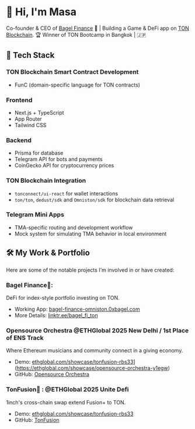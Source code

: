 # 👋 Hi, I'm Masa
Co-founder & CEO of [Bagel Finance](https://bagel-finance-omniston.0xbagel.com/) 🥯 | Building a Game & DeFi app on [TON Blockchain](https://ton.org).  🏆 Winner of TON Bootcamp in Bangkok | 🇯🇵

## 🚀 Tech Stack  
### TON Blockchain Smart Contract Development
- FunC (domain-specific language for TON contracts)

### Frontend
- Next.js + TypeScript
- App Router
- Tailwind CSS

### Backend
- Prisma for database
- Telegram API for bots and payments
- CoinGecko API for cryptocurrency prices

### TON Blockchain Integration
- `tonconnect/ui-react` for wallet interactions
- `ton/ton`, `dedust/sdk` and `Omniston/sdk` for blockchain data retrieval

### Telegram Mini Apps
- TMA-specific routing and development workflow
- Mock system for simulating TMA behavior in local environment

## 🛠️ My Work & Portfolio
Here are some of the notable projects I'm involved in or have created:
### **Bagel Finance🥯**: 
DeFi for index-style portfolio investing on TON.
- Working App: [bagel-finance-omniston.0xbagel.com](https://bagel-finance-omniston.0xbagel.com/)
- More Details: [linktr.ee/bagel_fi_ton](https://linktr.ee/bagel_fi_ton)

### **Opensource Orchestra** @ETHGlobal 2025 New Delhi / 1st Place of ENS Track
Where Ethereum musicians and community connect in a giving economy. 
- Demo: [ethglobal.com/showcase/tonfusion-rbs33](https://ethglobal.com/showcase/tonfusion-rbs33)](https://ethglobal.com/showcase/opensource-orchestra-y1egw)
- GitHub: [Opensource Orchestra](https://github.com/grmkris/opensource-orchestra)

### **TonFusion💎** : @ETHGlobal 2025 Unite Defi
1inch's cross-chain swap extend Fusion+ to TON.
- Demo: [ethglobal.com/showcase/tonfusion-rbs33](https://ethglobal.com/showcase/tonfusion-rbs33)
- GitHub: [TonFusion](https://github.com/Tanguyvans/TonFusion/tree/main/)
